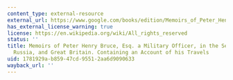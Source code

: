 ```yaml
---
content_type: external-resource
external_url: https://www.google.com/books/edition/Memoirs_of_Peter_Henry_Bruce_a_military/3ZVKAAAAcAAJ?hl=en&gbpv=1
has_external_license_warning: true
license: https://en.wikipedia.org/wiki/All_rights_reserved
status: ''
title: Memoirs of Peter Henry Bruce, Esq. a Military Officer, in the Services of Prussia,
  Russia, and Great Britain. Containing an Account of his Travels
uid: 1781929a-b859-47cd-9551-2aa6d9090633
wayback_url: ''
---
```

